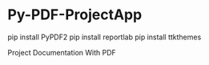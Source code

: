 # Py-PDF-ProjectApp
pip install PyPDF2
pip install reportlab
pip install ttkthemes


Project Documentation With PDF
